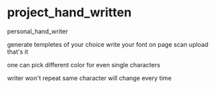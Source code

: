 # project_hand_written
personal_hand_writer


generate templetes of your choice
write your font on page
scan upload 
that's it


one can pick different color for even single characters


writer won't repeat same character will change every time
